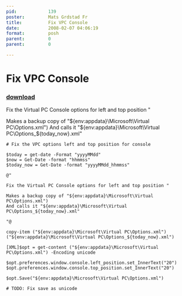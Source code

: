 ```yaml
---
pid:            139
poster:         Mats Grdstad Fr
title:          Fix VPC Console
date:           2008-02-07 04:06:19
format:         posh
parent:         0
parent:         0

---
```


# Fix VPC Console

### [download](139.ps1)

Fix the Virtual PC Console options for left and top position "

Makes a backup copy of "${env:appdata}\Microsoft\Virtual PC\Options.xml") 
And calls it "${env:appdata}\Microsoft\Virtual PC\Options_${today_now}.xml"


```posh
# Fix the VPC options left and top position for console

$today = get-date -Format "yyyyMMdd"
$now = Get-Date -format "hhmmss"
$today_now = Get-Date -format "yyyyMMdd_hhmmss"

@"

Fix the Virtual PC Console options for left and top position "

Makes a backup copy of "${env:appdata}\Microsoft\Virtual PC\Options.xml") 
And calls it "${env:appdata}\Microsoft\Virtual PC\Options_${today_now}.xml"

"@

copy-item ("${env:appdata}\Microsoft\Virtual PC\Options.xml") ("${env:appdata}\Microsoft\Virtual PC\Options_${today_now}.xml")

[XML]$opt = get-content ("${env:appdata}\Microsoft\Virtual PC\Options.xml") -Encoding unicode

$opt.preferences.window.console.left_position.set_InnerText("20")
$opt.preferences.window.console.top_position.set_InnerText("20")

$opt.Save("${env:appdata}\Microsoft\Virtual PC\Options.xml")

# TODO: Fix save as unicode
```

